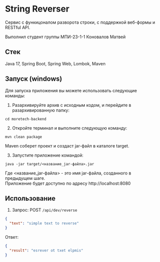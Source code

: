 # String Reverser

Сервис с функицоналом разворота строки, с поддержкой веб-формы и RESTful API.

Выполнил студент группы МПИ-23-1-1 Коновалов Матвей
## Стек
Java 17, Spring Boot, Spring Web, Lombok, Maven

## Запуск (windows)
Для запуска приложения вы можете использовать следующие команды:

1. Разархивируйте архив с исходным кодом, и перейдите в разархивированную папку:
```
cd moretech-backend
```
2. Откройте терминал и выполните следующую команду:
```
mvn clean package
```
Maven соберет проект и создаст jar-файл в каталоге target.

3. Запустите приложение командой:
```
java -jar target/<название_jar-файла>.jar
```
Где <название_jar-файла> - это имя jar-файла, созданного в предыдущем шаге. <br>
Приложение будет доступно по адресу http://localhost:8080

## Использование

1) Запрос: POST  `/api/dev/reverse`
```json
{
  "text": "simple text to reverse"
}
```
Ответ:
```json
{
  "result": "esrever ot txet elpmis"
}
```